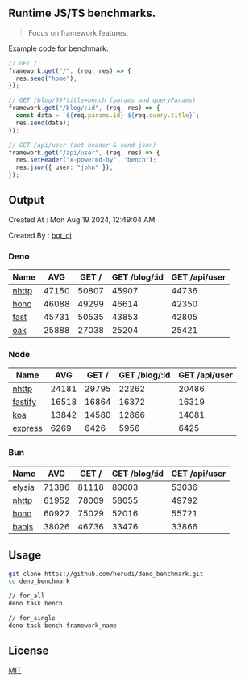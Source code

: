 ## Runtime JS/TS benchmarks.

> Focus on framework features.

Example code for benchmark.
```ts
// GET /
framework.get("/", (req, res) => {
  res.send("home");
});

// GET /blog/99?title=bench (params and queryParams)
framework.get("/blog/:id", (req, res) => {
  const data = `${req.params.id} ${req.query.title}`;
  res.send(data);
});

// GET /api/user (set header & send json)
framework.get("/api/user", (req, res) => {
  res.setHeader("x-powered-by", "bench");
  res.json({ user: "john" });
});
```

## Output
Created At : Mon Aug 19 2024, 12:49:04 AM

Created By : [bot_ci](https://github.com/herudi/deno_benchmarks/commits?author=github-actions%5Bbot%5D)


### Deno
|Name|AVG|GET /|GET /blog/:id|GET /api/user|
|----|----|----|----|----|
|[nhttp](https://github.com/nhttp/nhttp)|47150|50807|45907|44736|
|[hono](https://github.com/honojs/hono)|46088|49299|46614|42350|
|[fast](https://github.com/danteissaias/fast)|45731|50535|43853|42805|
|[oak](https://github.com/oakserver/oak)|25888|27038|25204|25421|
  


### Node
|Name|AVG|GET /|GET /blog/:id|GET /api/user|
|----|----|----|----|----|
|[nhttp](https://github.com/nhttp/nhttp)|24181|29795|22262|20486|
|[fastify](https://github.com/fastify/fastify)|16518|16864|16372|16319|
|[koa](https://github.com/koajs/koa)|13842|14580|12866|14081|
|[express](https://github.com/expressjs/express)|6269|6426|5956|6425|
  


### Bun
|Name|AVG|GET /|GET /blog/:id|GET /api/user|
|----|----|----|----|----|
|[elysia](https://github.com/elysiajs/elysia)|71386|81118|80003|53036|
|[nhttp](https://github.com/nhttp/nhttp)|61952|78009|58055|49792|
|[hono](https://github.com/honojs/hono)|60922|75029|52016|55721|
|[baojs](https://github.com/mattreid1/baojs)|38026|46736|33476|33866|
  



## Usage

```bash
git clone https://github.com/herudi/deno_benchmark.git
cd deno_benchmark

// for_all
deno task bench

// for_single
deno task bench framework_name
```

## License

[MIT](LICENSE)

